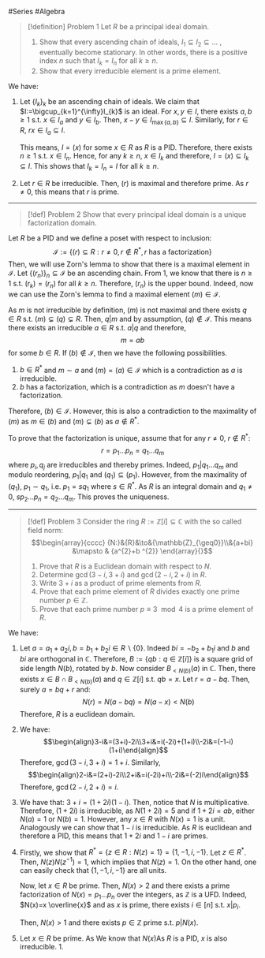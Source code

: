 #Series #Algebra 

> [!definition] Problem 1
> Let $R$ be a principal ideal domain. 
> 1. Show that every ascending chain of ideals, $I_{1}\subseteq I_{2}\subseteq\dots$ , eventually become stationary. In other words, there is a positive index $n$ such that $I_{k}=I_{n}$ for all $k\geq n$. 
> 2. Show that every irreducible element is a prime element.

We have:
1. Let $\{ I_{k} \}_{k}$ be an ascending chain of ideals. We claim that $I:=\bigcup_{k=1}^{\infty}I_{k}$ is an ideal. For $x,y\in I$, there exists $a,b\geq 1$ s.t. $x\in I_{a}$ and $y\in I_{b}$. Then, $x-y\in I_{\max\{ a,b \}}\subseteq I$. Similarly, for $r\in R$, $rx\in I_a\subseteq I$. 
   
   This means, $I=(x)$ for some $x\in R$ as $R$ is a PID. Therefore, there exists $n\geq 1$ s.t. $x\in I_{n}$. Hence, for any $k\geq n$, $x\in I_{k}$ and therefore, $I=(x)\subseteq I_{k}\subseteq I$. This shows that $I_{k}=I_{n}=I$ for all $k\geq n$.
3. Let $r\in R$ be irreducible. Then, $(r)$ is maximal and therefore prime. As $r\neq 0$, this means that $r$ is prime.
---
> [!def] Problem 2
> Show that every principal ideal domain is a unique factorization domain.

Let $R$ be a PID and we define a poset with respect to inclusion:
$$\mathcal{I}:=\{ (r)\subseteq R:r\neq 0,r\notin R^{*},r \text{ has a factorization} \}$$
Then, we will use Zorn's lemma to show that there is a maximal element in $\mathcal{I}$. Let $\{ (r_{n}) \}_{n}\subseteq \mathcal{I}$ be an ascending chain. From 1, we know that there is $n\geq 1$ s.t. $(r_{k})=(r_{n})$ for all $k\geq n$. Therefore, $(r_{n})$ is the upper bound. Indeed, now we can use the Zorn's lemma to find a maximal element $(m)\in \mathcal{I}$. 

As $m$ is not irreducible by definition, $(m)$ is not maximal and there exists $q\in R$ s.t. $(m)\subsetneq (q)\subsetneq R$. Then, $q|m$ and  by assumption, $(q)\notin \mathcal{I}$. This means there exists an irreducible $a\in R$ s.t. $a|q$ and therefore, $$m=ab$$for some $b\in R$. If $(b)\notin \mathcal{I}$, then we have the following possibilities.
1. $b\in R^{*}$ and $m\sim a$ and $(m)=(a)\in \mathcal{I}$ which is a contradiction as $a$ is irreducible.
2. $b$ has a factorization, which is a contradiction as $m$ doesn't have a factorization.

Therefore, $(b)\in \mathcal{I}$. However, this is also a contradiction to the maximality of $(m)$ as $m\in (b)$ and $(m)\subsetneq(b)$ as $a\notin R^{*}$. 

To prove that the factorization is unique, assume that for any $r\neq 0$, $r\notin R^{*}$:$$r=p_{1}\dots p_{n}=q_{1}\dots q_{m}$$where $p_{i},q_{j}$ are irreducibles and thereby primes. Indeed, $p_{1}|q_{1}\dots q_{m}$ and modulo reordering, $p_{1}|q_{1}$ and $(q_{1})\subseteq(p_{1})$. However, from the maximality of $(q_{1})$, $p_{1}\sim q_{1}$, i.e. $p_{1}=sq_{1}$ where $s\in R^{*}$. As $R$ is an integral domain and $q_{1}\neq 0$, $sp_{2}\dots p_{n}=q_{2}\dots q_{m}$. This proves the uniqueness.

---
> [!def] Problem 3
> Consider the ring $R:=\mathbb{Z}[i]\subseteq\mathbb{C}$ with the so called field norm:$$\begin{array}{cccc} {N:}&{R}&\to&{\mathbb{Z}_{\geq0}}\\&{a+bi} &\mapsto & {a^{2}+b ^{2}} \end{array}{}$$
> 1. Prove that $R$ is a Euclidean domain with respect to $N$.
> 2. Determine $\gcd(3-i,3+i)$ and $\gcd(2-i,2+i)$ in $R$.
> 3. Write $3+i$ as a product of prime elements from $R$.
> 4. Prove that each prime element of $R$ divides exactly one prime number $p\in \mathbb{Z}$.
> 5. Prove that each prime number $p\equiv 3\mod 4$ is a prime element of $R$.

We have: 
1. Let $a=a_{1}+a_{2}i,b=b_{1}+b_{2}i\in R \backslash \{ 0 \}$. Indeed $bi=-b_{2}+b_{1}i$ and $b$ and $bi$ are orthogonal in $\mathbb{C}$. Therefore, $B:=\{ qb:q\in \mathbb{Z}[i] \}$ is a square grid of side length $N(b)$, rotated by $b$. Now consider $B_{<N(b)}(a)$ in $\mathbb{C}$. Then, there exists $x\in B \cap B_{<N(b)}(a)$ and $q\in\mathbb{Z}[i]$ s.t. $qb=x$. Let $r=a-bq$. Then, surely $a=bq+r$ and: $$N(r)=N(a-bq)=N(a-x)<N(b)$$Therefore, $R$ is a euclidean domain.
2. We have: $$\begin{align}3-i&=(3+i)-2i\\3+i&=i(-2i)+(1+i)\\-2i&=(-1-i)(1+i)\end{align}$$Therefore, $\gcd(3-i,3+i)=1+i$. Similarly, $$\begin{align}2-i&=(2+i)-2i\\2+i&=i(-2i)+i\\-2i&=(-2)i\end{align}$$Therefore, $\gcd(2-i,2+i)=i$.
3. We have that: $3+i=(1+2i)(1-i)$. Then, notice that $N$ is multiplicative. Therefore, $(1+2i)$ is irreducible, as $N(1+2i)=5$ and if $1+2i=ab$, either $N(a)=1$ or $N(b)=1$. However, any $x\in R$ with $N(x)=1$ is a unit. Analogously we can show that $1-i$ is irreducible. As $R$ is euclidean and therefore a PID, this means that $1+2i$ and $1-i$ are primes.
4. Firstly, we show that $R^{*}=\{ z\in R:N(z)=1 \}=\{ 1,-1,i,-1 \}$. Let $z\in R^{*}$. Then, $N(z)N(z^{-1})=1$, which implies that $N(z)=1$. On the other hand, one can easily check that $\{ 1,-1,i,-1 \}$ are all units. 

   Now, let $x\in R$ be prime. Then, $N(x)>2$ and there exists a prime factorization of $N(x)=p_{1}\dots p_{n}$ over the integers, as $\mathbb{Z}$ is a UFD. Indeed, $N(x)=x \overline{x}$ and as $x$ is prime, there exists $i\in [n]$ s.t. $x|p_{i}$. 
   
   Then, $N(x)>1$ and there exists $p\in \mathbb{Z}$ prime s.t. $p|N(x)$. 
1. Let $x\in R$ be prime. As We know that $N(x)$As $R$ is a PID, $x$ is also irreducible. 
	1. 
